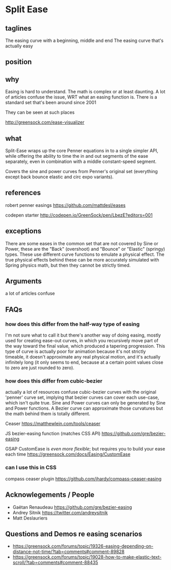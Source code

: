 # Split Ease

## taglines

The easing curve with a beginning, middle and end
The easing curve that's actually easy

## position



## why

Easing is hard to understand.
The math is complex or at least daunting.
A lot of articles confuse the issue, WRT what an easing function is.
There is a standard set that's been around since 2001

They can be seen at such places

  http://greensock.com/ease-visualizer

## what

Split-Ease wraps up the core Penner equations in to a single simpler API, while offering the ability to time the in and out segments of the ease separately, even in combination with a middle constant-speed segment.

Covers the sine and power curves from Penner's original set (everything except back bounce elastic and circ expo variants).


## references

robert penner easings
https://github.com/mattdesl/eases

codepen starter
http://codepen.io/GreenSock/pen/LbezE?editors=001


## exceptions

There are some eases in the common set that are not covered by Sine or Power, these are the "Back" (overshoot) and "Bounce" or "Elastic" (springy) types. These use different curve functions to emulate a physical effect. The true physical effects behind these can be more accurately simulated with Spring physics math, but then they cannot be strictly timed.

## Arguments

a lot of articles confuse

## FAQs

### how does this differ from the half-way type of easing

I'm not sure what to call it but there's another way of doing easing, mostly used for creating ease-out curves, in which you recursively move part of the way toward the final value, which produced a tapering progression. This type of curve is actually poor for animation because it's not strictly timeable, it doesn't approximate any real physical motion, and it's actually infinitely long (it only seems to end, because at a certain point values close to zero are just rounded to zero).

### how does this differ from cubic-bezier

actually a lot of resources confuse cubic-bezier curves with the original 'penner' curve set, implying that bezier curves can cover each use-case, which isn't quite true. Sine and Power curves can only be generated by Sine and Power functions. A Bezier curve can approximate those curvatures but the math behind them is totally different.

Ceaser
https://matthewlein.com/tools/ceaser

JS bezier-easing function (matches CSS API)
https://github.com/gre/bezier-easing

GSAP CustomEase is *even more flexible*; but requires you to build your ease each time
https://greensock.com/docs/Easing/CustomEase


### can I use this in CSS

compass ceaser plugin
https://github.com/jhardy/compass-ceaser-easing


## Acknowlegements / People

- Gaëtan Renaudeau https://github.com/gre/bezier-easing
- Andrey Sitnik https://twitter.com/andreysitnik
- Matt Deslauriers

## Questions and Demos re easing scenarios

- https://greensock.com/forums/topic/19326-easing-depending-on-distance-not-time/?tab=comments#comment-89828
- https://greensock.com/forums/topic/19028-how-to-make-elastic-text-scroll/?tab=comments#comment-88435
